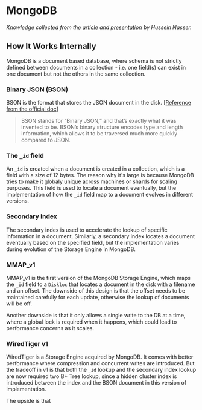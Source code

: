 # MongoDB

_Knowledge collected from the [article](https://medium.com/@hnasr/mongodb-internal-architecture-9a32f1403d6f) and [presentation](https://youtu.be/ONzdr4SmOng) by Hussein Nasser._

## How It Works Internally

MongoDB is a document based database, where schema is not strictly defined between documents in a collection - i.e. one field(s) can exist in one document but not the others in the same collection.

### Binary JSON (BSON)

BSON is the format that stores the JSON document in the disk. [[Reference from the official doc](https://www.mongodb.com/json-and-bson)]

> BSON stands for “Binary JSON,” and that’s exactly what it was invented to be. BSON’s binary structure encodes type and length information, which allows it to be traversed much more quickly compared to JSON.

### The `_id` field

An `_id` is created when a document is created in a collection, which is a field with a size of 12 bytes. The reason why it's large is because MongoDB tries to make it globaly unique across machines or shards for scaling purposes. This field is used to locate a document eventually, but the implementation of how the `_id` field map to a document evolves in different versions.

### Secondary Index

The secondary index is used to accelerate the lookup of specific information in a document. Similarly, a secondary index locates a document eventually based on the specified field, but the implementation varies during evolution of the Storage Engine in MongoDB.

### MMAP_v1

MMAP_v1 is the first version of the MongoDB Storage Engine, which maps the `_id` field to a `Diskloc` that locates a document in the disk with a filename and an offset. The downside of this design is that the offset needs to be maintained carefully for each update, otherwise the lookup of documents will be off.

Another downside is that it only allows a single write to the DB at a time, where a global lock is required when it happens, which could lead to performance concerns as it scales.

### WiredTiger v1

WiredTiger is a Storage Engine acquired by MongoDB. It comes with better performance where compression and concurrent writes are introduced. But the tradeoff in v1 is that both the `_id` lookup and the secondary index lookup are now required two B+ Tree lookup, since a hidden cluster index is introduced between the index and the BSON document in this version of implementation.

The upside is that
